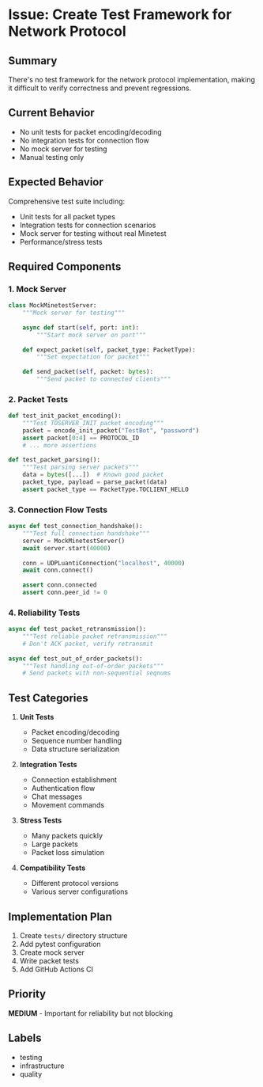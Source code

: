 # Issue: Create Test Framework for Network Protocol

## Summary
There's no test framework for the network protocol implementation, making it difficult to verify correctness and prevent regressions.

## Current Behavior
- No unit tests for packet encoding/decoding
- No integration tests for connection flow
- No mock server for testing
- Manual testing only

## Expected Behavior
Comprehensive test suite including:
- Unit tests for all packet types
- Integration tests for connection scenarios
- Mock server for testing without real Minetest
- Performance/stress tests

## Required Components

### 1. Mock Server
```python
class MockMinetestServer:
    """Mock server for testing"""
    
    async def start(self, port: int):
        """Start mock server on port"""
        
    def expect_packet(self, packet_type: PacketType):
        """Set expectation for packet"""
        
    def send_packet(self, packet: bytes):
        """Send packet to connected clients"""
```

### 2. Packet Tests
```python
def test_init_packet_encoding():
    """Test TOSERVER_INIT packet encoding"""
    packet = encode_init_packet("TestBot", "password")
    assert packet[0:4] == PROTOCOL_ID
    # ... more assertions
    
def test_packet_parsing():
    """Test parsing server packets"""
    data = bytes([...])  # Known good packet
    packet_type, payload = parse_packet(data)
    assert packet_type == PacketType.TOCLIENT_HELLO
```

### 3. Connection Flow Tests
```python
async def test_connection_handshake():
    """Test full connection handshake"""
    server = MockMinetestServer()
    await server.start(40000)
    
    conn = UDPLuantiConnection("localhost", 40000)
    await conn.connect()
    
    assert conn.connected
    assert conn.peer_id != 0
```

### 4. Reliability Tests
```python
async def test_packet_retransmission():
    """Test reliable packet retransmission"""
    # Don't ACK packet, verify retransmit
    
async def test_out_of_order_packets():
    """Test handling out-of-order packets"""
    # Send packets with non-sequential seqnums
```

## Test Categories

1. **Unit Tests**
   - Packet encoding/decoding
   - Sequence number handling
   - Data structure serialization

2. **Integration Tests**
   - Connection establishment
   - Authentication flow
   - Chat messages
   - Movement commands

3. **Stress Tests**
   - Many packets quickly
   - Large packets
   - Packet loss simulation

4. **Compatibility Tests**
   - Different protocol versions
   - Various server configurations

## Implementation Plan
1. Create `tests/` directory structure
2. Add pytest configuration
3. Create mock server
4. Write packet tests
5. Add GitHub Actions CI

## Priority
**MEDIUM** - Important for reliability but not blocking

## Labels
- testing
- infrastructure
- quality